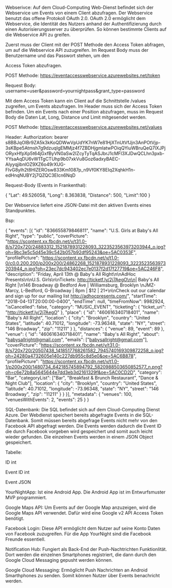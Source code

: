 Webserivce: Auf dem Cloud-Computing Web-Dienst befindet sich der Webservice um Events von einem Client abzufragen. Der Webservice benutzt das offene Protokoll OAuth 2.0. OAuth 2.0 ermöglicht dem Webservice, die Identität des Nutzers anhand der Authentifizierung durch einen Autorisierungsserver zu überprüfen. So können bestimmte Clients auf die Webservice API zu greifen.

Zuerst muss der Client mit der POST Methode den Access Token abfragen, um auf die Webservice API zuzugreifen. Im Request Body muss der Benutzername und das Passwort stehen, um den

Access Token abzufragen. 

POST Methode: https://eventaccesswebservice.azurewebsites.net/token

Request Body: username=user&password=yournightpass&grant_type=password


Mit dem Access Token kann ein Client auf die Schnittstelle /values zugreifen, um Events abzufragen. Im Header muss sich der Access Token befinden. Um ein Events nach einer Position abzufragen, muss im Request Body die Daten Lat, Long, Distance und Limit mitgesendet werden.


POST Methode: https://eventaccesswebservice.azurewebsites.net/values

Header: Authorization: bearer s8BBJqOlBr9ZA5k3kKoQDWwVpUdYK7nW7e81HjXTnUtVfJjn3AnPOtVjp-3sKBpe5Atmsh7g9dzuqIgEMMjz4f7ZBDHjgmIatwPOiqQYiuWBruQeQ7lXJPjORyxHfpXp5t64jGxfByVN0aSw2IZcyTyTqASJbrJ1cMFl3XJDwQCLhn3pxb-YYsaAqDU6vW1TgCTUhp9b07xkVu8Goz6adxyBAEC-AIyyqjibnlOZ9XZ6o49rXUG-FIvG8ylh2t8HlZEROsw833Km1087p_n9Vf0KY8EIq2XqhkH1n-edHnqNUBY2j7QZQC3EIcn6NqD 



Request-Body (Events in Frankenthal):

{
"Lat": 49.526058,
"Long": 8.363838,
"Distance": 500,
"Limit":100
}


Der Webservice liefert eine JSON-Datei mit den aktiven Events eines Standpunktes.


Bsp:

{
  "events": [{
    "id": "836655879846811",
    "name": "U.S. Girls at Baby's All Right",
    "type": "public",
    "coverPicture": "https://scontent.xx.fbcdn.net/v/t31.0-8/s720x720/24883312_1521878931228093_3223523563973203944_o.jpg?oh=9bc3e5c5d45e39c542b057b92df95243&oe=5AC0353F",
    "profilePicture": "https://scontent.xx.fbcdn.net/v/t1.0-0/c0.0.200.200/p200x200/24862268_1521878931228093_3223523563973203944_n.jpg?oh=23ec7dc943402ec7e0137f2d17f27719&oe=5AC246F8",
    "description": "Friday, April 13th @ Baby's All Right\n\nAdHoc Presents\n\nU.S. Girls\n\nTickets: http://ticketf.ly/2j7AegO\n\n| Baby's All Right |\n146 Broadway @ Bedford Ave | Williamsburg, Brooklyn \nJMZ-Marcy, L-Bedford, G-Broadway | 8pm | $12 | 21+\n\nCheck out our calendar and sign up for our mailing list http://adhocpresents.com/",
    "startTime": "2018-04-13T20:00:00-0400",
    "endTime": null,
    "timeFromNow": 9982924,
    "isCancelled": false,
    "category": "MUSIC_EVENT",
    "ticketing": {
      "ticket_uri": "http://ticketf.ly/2j7AegO"
    },
    "place": {
      "id": "460616340718401",
      "name": "Baby's All Right",
      "location": {
        "city": "Brooklyn",
        "country": "United States",
        "latitude": 40.71012,
        "longitude": -73.96348,
        "state": "NY",
        "street": "146 Broadway",
        "zip": "11211"
      }
    },
    "distances": {
      "venue": 89,
      "event": 89
    },
    "venue": {
      "id": "460616340718401",
      "name": "Baby's All Right",
      "about": "babysallright@gmail.com",
      "emails": ["babysallright@gmail.com"],
      "coverPicture": "https://scontent.xx.fbcdn.net/v/t31.0-8/s720x720/20507438_1418517768261582_7945740169309872258_o.jpg?oh=24280a4732605e140c227db955c8d5e0&oe=5AC6B878",
      "profilePicture": "https://scontent.xx.fbcdn.net/v/t1.0-1/p200x200/1480734_642185745894792_5820988503650852577_n.png?oh=c6e72b8a5645644e7dd3eb3d2161329f&oe=5AC0CD2D",
      "category": "Bar",
      "categoryList": ["Bar", "Breakfast & Brunch Restaurant", "Dance & Night Club"],
      "location": {
        "city": "Brooklyn",
        "country": "United States",
        "latitude": 40.71012,
        "longitude": -73.96348,
        "state": "NY",
        "street": "146 Broadway",
        "zip": "11211"
      }
    }
  }],
  "metadata": {
    "venues": 100,
    "venuesWithEvents": 2,
    "events": 25
  }
}


SQL-Datenbank: Die SQL befindet sich auf dem Cloud-Computing Dienst Azure. Der Webdienst speichert bereits abgefragte Events in die SQL-Datenbank. Somit müssen bereits abgefrage Events nicht mehr von den Facebook API abgefragt werden.  Die Events werden dadurch die Event ID die durch Facebook vorgeben wird gespeichert und somit auch leicht wieder gefunden. Die einzelnen Events werden in einem JSON Object gespeichert.

Tabelle:

ID              int

Event ID    int

Event       JSON


YourNightApp: Ist eine Android App. Die Android App ist im Entwurfsmuster MVP programmiert. 


Google Maps API: Um Events auf der Google Map anzuzeigen, wird die Google Maps API verwendet. Dafür wird eine Google v2 API Access Token benötigt.


Facebook Login: Diese API ermöglicht dem Nutzer auf seine Konto Daten von Facebook zuzugreifen. Für die App YourNight sind die Facebook Freunde essentiell. 


Notification Hub: Fungiert als Back-End der Push-Nachtrichten Funktionlität. Dort werden die einzelnen Smartphones registriert, die dann durch den Google Cloud Messaging gepusht werden können.


Google Cloud Messaging: Ermöglicht Push Nachrichten an Android Smarthphones zu senden. Somit können Nutzer über Events benachricht werden.
